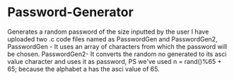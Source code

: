 # Password-Generator
Generates a random password of the size inputted by the user
 I have uploaded two .c code files named as PasswordGen and PasswordGen2,
PasswordGen - It uses an array of characters from which the password will be chosen.
PasswordGen2- It converts the random no generated to its asci value character and uses it as password,
	      PS we've used n = rand()%65 + 65; because the alphabet a has the asci value of 65.
